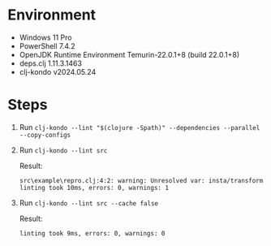 # Environment

- Windows 11 Pro
- PowerShell 7.4.2
- OpenJDK Runtime Environment Temurin-22.0.1+8 (build 22.0.1+8)
- deps.clj 1.11.3.1463
- clj-kondo v2024.05.24

# Steps

1. Run `clj-kondo --lint "$(clojure -Spath)" --dependencies --parallel --copy-configs`
2. Run `clj-kondo --lint src`

   Result:
   ```
   src\example\repro.clj:4:2: warning: Unresolved var: insta/transform
   linting took 10ms, errors: 0, warnings: 1
   ```
3. Run `clj-kondo --lint src --cache false`
   
   Result:
   ```
   linting took 9ms, errors: 0, warnings: 0
   ```
